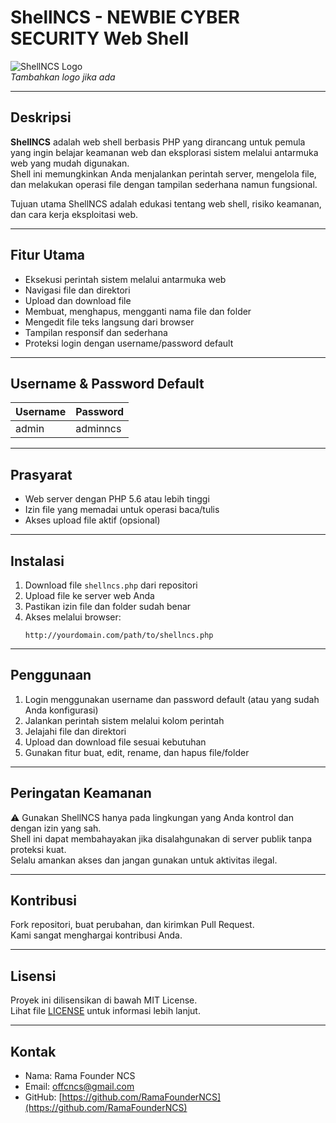 # ShellNCS - NEWBIE CYBER SECURITY Web Shell

![ShellNCS Logo](./logo.png)  
*Tambahkan logo jika ada*

---

## Deskripsi

**ShellNCS** adalah web shell berbasis PHP yang dirancang untuk pemula yang ingin belajar keamanan web dan eksplorasi sistem melalui antarmuka web yang mudah digunakan.  
Shell ini memungkinkan Anda menjalankan perintah server, mengelola file, dan melakukan operasi file dengan tampilan sederhana namun fungsional.

Tujuan utama ShellNCS adalah edukasi tentang web shell, risiko keamanan, dan cara kerja eksploitasi web.

---

## Fitur Utama

- Eksekusi perintah sistem melalui antarmuka web  
- Navigasi file dan direktori  
- Upload dan download file  
- Membuat, menghapus, mengganti nama file dan folder  
- Mengedit file teks langsung dari browser  
- Tampilan responsif dan sederhana  
- Proteksi login dengan username/password default

---

## Username & Password Default

| Username | Password   |
| -------- | ---------- |
| admin    | adminncs   |

---

## Prasyarat

- Web server dengan PHP 5.6 atau lebih tinggi  
- Izin file yang memadai untuk operasi baca/tulis  
- Akses upload file aktif (opsional)

---

## Instalasi

1. Download file `shellncs.php` dari repositori  
2. Upload file ke server web Anda  
3. Pastikan izin file dan folder sudah benar  
4. Akses melalui browser:  
   ```
   http://yourdomain.com/path/to/shellncs.php
   ```

---

## Penggunaan

1. Login menggunakan username dan password default (atau yang sudah Anda konfigurasi)  
2. Jalankan perintah sistem melalui kolom perintah  
3. Jelajahi file dan direktori  
4. Upload dan download file sesuai kebutuhan  
5. Gunakan fitur buat, edit, rename, dan hapus file/folder  

---

## Peringatan Keamanan

⚠️ Gunakan ShellNCS hanya pada lingkungan yang Anda kontrol dan dengan izin yang sah.  
Shell ini dapat membahayakan jika disalahgunakan di server publik tanpa proteksi kuat.  
Selalu amankan akses dan jangan gunakan untuk aktivitas ilegal.

---

## Kontribusi

Fork repositori, buat perubahan, dan kirimkan Pull Request.  
Kami sangat menghargai kontribusi Anda.

---

## Lisensi

Proyek ini dilisensikan di bawah MIT License.  
Lihat file [LICENSE](LICENSE) untuk informasi lebih lanjut.

---

## Kontak

- Nama: Rama Founder NCS  
- Email: offcncs@gmail.com  
- GitHub: [https://github.com/RamaFounderNCS](https://github.com/RamaFounderNCS)
